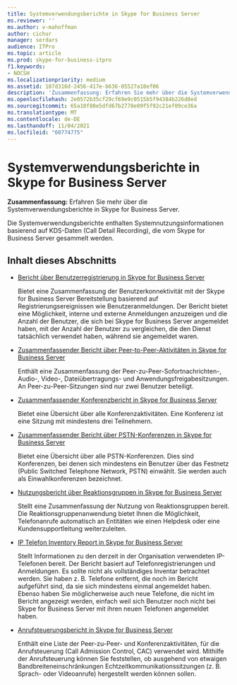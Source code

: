 ```yaml
---
title: Systemverwendungsberichte in Skype for Business Server
ms.reviewer: ''
ms.author: v-mahoffman
author: cichur
manager: serdars
audience: ITPro
ms.topic: article
ms.prod: skype-for-business-itpro
f1.keywords:
- NOCSH
ms.localizationpriority: medium
ms.assetid: 187d316d-2456-417e-b636-05527a18ef06
description: 'Zusammenfassung: Erfahren Sie mehr über die Systemverwendungsberichte in Skype for Business Server.'
ms.openlocfilehash: 2e0572b35cf29cf69e9c0515b5f94384b226d8ed
ms.sourcegitcommit: 65a10f80e5dfd67b2778e09f5f92c21ef09ce36a
ms.translationtype: MT
ms.contentlocale: de-DE
ms.lasthandoff: 11/04/2021
ms.locfileid: "60774775"
---
```

# <a name="system-usage-reports-in-skype-for-business-server"></a>Systemverwendungsberichte in Skype for Business Server
 
**Zusammenfassung:** Erfahren Sie mehr über die Systemverwendungsberichte in Skype for Business Server.
  
Die Systemverwendungsberichte enthalten Systemnutzungsinformationen basierend auf KDS-Daten (Call Detail Recording), die vom Skype for Business Server gesammelt werden.
  
## <a name="in-this-section"></a>Inhalt dieses Abschnitts

- [Bericht über Benutzerregistrierung in Skype for Business Server](user-registration-report.md)
    
    Bietet eine Zusammenfassung der Benutzerkonnektivität mit der Skype for Business Server Bereitstellung basierend auf Registrierungsereignissen wie Benutzeranmeldungen. Der Bericht bietet eine Möglichkeit, interne und externe Anmeldungen anzuzeigen und die Anzahl der Benutzer, die sich bei Skype for Business Server angemeldet haben, mit der Anzahl der Benutzer zu vergleichen, die den Dienst tatsächlich verwendet haben, während sie angemeldet waren.
    
- [Zusammenfassender Bericht über Peer-to-Peer-Aktivitäten in Skype for Business Server](peer-to-peer-activity-summary-report.md)
    
    Enthält eine Zusammenfassung der Peer-zu-Peer-Sofortnachrichten-, Audio-, Video-, Dateiübertragungs- und Anwendungsfreigabesitzungen. An Peer-zu-Peer-Sitzungen sind nur zwei Benutzer beteiligt.
    
- [Zusammenfassender Konferenzbericht in Skype for Business Server](conference-summary-report.md)
    
    Bietet eine Übersicht über alle Konferenzaktivitäten. Eine Konferenz ist eine Sitzung mit mindestens drei Teilnehmern.
    
- [Zusammenfassender Bericht über PSTN-Konferenzen in Skype for Business Server](pstn-conference-summary-report.md)
    
    Bietet eine Übersicht über alle PSTN-Konferenzen. Dies sind Konferenzen, bei denen sich mindestens ein Benutzer über das Festnetz (Public Switched Telephone Network, PSTN) einwählt. Sie werden auch als Einwahlkonferenzen bezeichnet.
    
- [Nutzungsbericht über Reaktionsgruppen in Skype for Business Server](response-group-usage-report.md)
    
    Stellt eine Zusammenfassung der Nutzung von Reaktionsgruppen bereit. Die Reaktionsgruppenanwendung bietet Ihnen die Möglichkeit, Telefonanrufe automatisch an Entitäten wie einen Helpdesk oder eine Kundensupportleitung weiterzuleiten.
    
- [IP Telefon Inventory Report in Skype for Business Server](ip-phone-inventory-report.md)
    
    Stellt Informationen zu den derzeit in der Organisation verwendeten IP-Telefonen bereit. Der Bericht basiert auf Telefonregistrierungen und Anmeldungen. Es sollte nicht als vollständiges Inventar betrachtet werden. Sie haben z. B. Telefone entfernt, die noch im Bericht aufgeführt sind, da sie sich mindestens einmal angemeldet haben. Ebenso haben Sie möglicherweise auch neue Telefone, die nicht im Bericht angezeigt werden, einfach weil sich Benutzer noch nicht bei Skype for Business Server mit ihren neuen Telefonen angemeldet haben.
    
- [Anrufsteuerungsbericht in Skype for Business Server](call-admission-control-report.md)
    
    Enthält eine Liste der Peer-zu-Peer- und Konferenzaktivitäten, für die Anrufsteuerung (Call Admission Control, CAC) verwendet wird. Mithilfe der Anrufsteuerung können Sie feststellen, ob ausgehend von etwaigen Bandbreiteneinschränkungen Echtzeitkommunikationssitzungen (z. B. Sprach- oder Videoanrufe) hergestellt werden können sollen.
    


